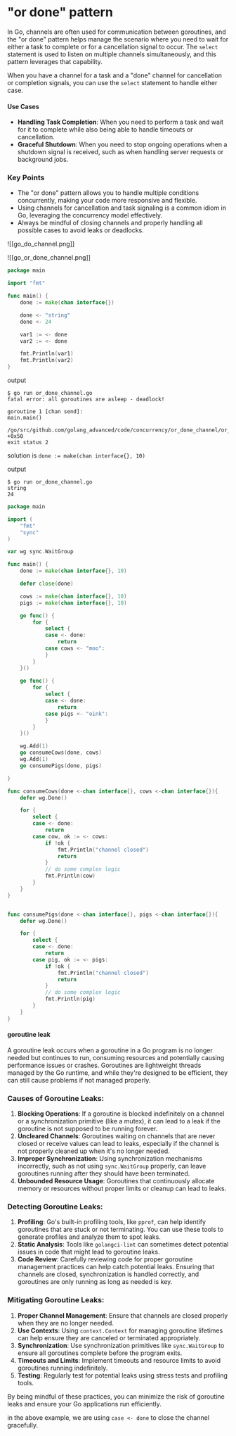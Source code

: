 # "or done" pattern
In Go, channels are often used for communication between goroutines, and the "or done" pattern helps manage the scenario where you need to wait for either a task to complete or for a cancellation signal to occur. The `select` statement is used to listen on multiple channels simultaneously, and this pattern leverages that capability.

When you have a channel for a task and a "done" channel for cancellation or completion signals, you can use the `select` statement to handle either case.

#### Use Cases
- **Handling Task Completion**: When you need to perform a task and wait for it to complete while also being able to handle timeouts or cancellation.
- **Graceful Shutdown**: When you need to stop ongoing operations when a shutdown signal is received, such as when handling server requests or background jobs.

### Key Points

- The "or done" pattern allows you to handle multiple conditions concurrently, making your code more responsive and flexible.
- Using channels for cancellation and task signaling is a common idiom in Go, leveraging the concurrency model effectively.
- Always be mindful of closing channels and properly handling all possible cases to avoid leaks or deadlocks.

![[go_do_channel.png]]

![[go_or_done_channel.png]]



```go
package main

import "fmt"

func main() {
	done := make(chan interface{})

	done <- "string"
	done <- 24

	var1 := <- done
	var2 := <- done

	fmt.Println(var1)
	fmt.Println(var2)
}
```

output
```shell
$ go run or_done_channel.go 
fatal error: all goroutines are asleep - deadlock!

goroutine 1 [chan send]:
main.main()

/go/src/github.com/golang_advanced/code/concurrency/or_done_channel/or_done_channel.go:8 +0x50
exit status 2
```

solution is 
`done := make(chan interface{}, 10)`

output
```shell
$ go run or_done_channel.go
string
24
```


```go
package main

import (
	"fmt"
	"sync"
)

var wg sync.WaitGroup

func main() {
	done := make(chan interface{}, 10)

	defer close(done)

	cows := make(chan interface{}, 10)
	pigs := make(chan interface{}, 10)

	go func() {
		for {
			select {
			case <- done:
				return
			case cows <- "moo":
			}
		}
	}()
	
	go func() {
		for {
			select {
			case <- done:
				return
			case pigs <- "oink":
			}
		}
	}()

	wg.Add(1)
	go consumeCows(done, cows)
	wg.Add(1)
	go consumePigs(done, pigs)

}

func consumeCows(done <-chan interface{}, cows <-chan interface{}){
	defer wg.Done()

	for {
		select {
		case <- done:
			return
		case cow, ok := <- cows:
			if !ok {
				fmt.Println("channel closed")
				return
			}
			// do some complex logic
			fmt.Println(cow)
		}
	}
} 


func consumePigs(done <-chan interface{}, pigs <-chan interface{}){
	defer wg.Done()

	for {
		select {
		case <- done:
			return
		case pig, ok := <- pigs:
			if !ok {
				fmt.Println("channel closed")
				return
			}
			// do some complex logic
			fmt.Println(pig)
		}
	}
} 
```


#### goroutine leak
A goroutine leak occurs when a goroutine in a Go program is no longer needed but continues to run, consuming resources and potentially causing performance issues or crashes. Goroutines are lightweight threads managed by the Go runtime, and while they're designed to be efficient, they can still cause problems if not managed properly.

### Causes of Goroutine Leaks:

1. **Blocking Operations**: If a goroutine is blocked indefinitely on a channel or a synchronization primitive (like a mutex), it can lead to a leak if the goroutine is not supposed to be running forever.
2. **Uncleared Channels**: Goroutines waiting on channels that are never closed or receive values can lead to leaks, especially if the channel is not properly cleaned up when it's no longer needed.
3. **Improper Synchronization**: Using synchronization mechanisms incorrectly, such as not using `sync.WaitGroup` properly, can leave goroutines running after they should have been terminated.
4. **Unbounded Resource Usage**: Goroutines that continuously allocate memory or resources without proper limits or cleanup can lead to leaks.
    

### Detecting Goroutine Leaks:

1. **Profiling**: Go's built-in profiling tools, like `pprof`, can help identify goroutines that are stuck or not terminating. You can use these tools to generate profiles and analyze them to spot leaks.
2. **Static Analysis**: Tools like `golangci-lint` can sometimes detect potential issues in code that might lead to goroutine leaks.
3. **Code Review**: Carefully reviewing code for proper goroutine management practices can help catch potential leaks. Ensuring that channels are closed, synchronization is handled correctly, and goroutines are only running as long as needed is key.
### Mitigating Goroutine Leaks:

1. **Proper Channel Management**: Ensure that channels are closed properly when they are no longer needed.
2. **Use Contexts**: Using `context.Context` for managing goroutine lifetimes can help ensure they are canceled or terminated appropriately.
3. **Synchronization**: Use synchronization primitives like `sync.WaitGroup` to ensure all goroutines complete before the program exits.
4. **Timeouts and Limits**: Implement timeouts and resource limits to avoid goroutines running indefinitely.
5. **Testing**: Regularly test for potential leaks using stress tests and profiling tools.
    

By being mindful of these practices, you can minimize the risk of goroutine leaks and ensure your Go applications run efficiently.

in the above example, we are using `case <- done` to close the channel gracefully.

